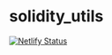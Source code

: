 # solidity_utils

[![Netlify Status](https://api.netlify.com/api/v1/badges/3e581584-a7db-48c5-b5e3-1c02c1f8e27f/deploy-status)](https://app.netlify.com/sites/awesome-wright-03a058/deploys)
